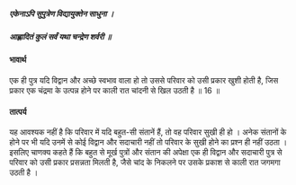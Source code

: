 ##### एकेनाऽपि सुपुत्रेण विद्यायुक्तेन साधुना ।
##### आह्लादितं कुलं सर्वं यथा चन्द्रेण शर्वरी ॥

#### भावार्थ

एक ही पुत्र यदि विद्वान और अच्छे स्वभाव वाला हो तो उससे परिवार को उसी प्रकार खुशी होती है, जिस प्रकार एक चंद्रमा के उत्पन्न होने पर काली रात चांदनी से खिल उठती है ॥ 16 ॥

#### तात्पर्य

यह आवश्यक नहीं है कि परिवार में यदि बहुत-सी संतानें हैं, तो वह परिवार सुखी ही हो । अनेक संतानों के होने पर भी यदि उनमें से कोई विद्वान और सदाचारी नहीं तो परिवार के सुखी होने का प्रश्न ही नहीं उठता । इसलिए चाणक्य कहते हैं कि बहुत से मूर्ख पुत्रों और संतान की अपेक्षा एक ही विद्वान और सदाचारी पुत्र से परिवार को उसी प्रकार प्रसन्नता मिलती है, जैसे चांद के निकलने पर उसके प्रकाश से काली रात जगमगा उठती है ।